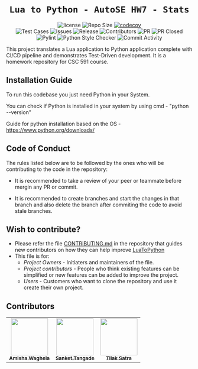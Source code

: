  <div align="center">

 
 # `Lua to Python - AutoSE HW7 - Stats`
 
![license](https://img.shields.io/github/license/sankettangade/AutoSE-HW7-Stats)
![Repo Size](https://img.shields.io/github/repo-size/sankettangade/AutoSE-HW7-Stats)
[![codecov](https://codecov.io/gh/amisha-w/AutoSE-HW6-Explain/branch/main/graph/badge.svg?token=)](https://codecov.io/gh/amisha-w/AutoSE-HW5-Bins)<br/>
![Test Cases](https://img.shields.io/github/actions/workflow/status/sankettangade/AutoSE-HW7-Stats/tests.yml?label=Test%20Cases)
![Issues](https://img.shields.io/github/issues-closed-raw/sankettangade/AutoSE-HW7-Stats?color=yellow)
![Release](https://img.shields.io/github/v/release/sankettangade/AutoSE-HW7-Stats?color=green)
![Contributors](https://img.shields.io/github/contributors/sankettangade/AutoSE-HW7-Stats?color=cyan)
![PR](https://img.shields.io/github/issues-pr/sankettangade/AutoSE-HW7-Stats?color=red)
![PR Closed](https://img.shields.io/github/issues-pr-closed-raw/sankettangade/AutoSE-HW7-Stats?color=red)
![Pylint](https://img.shields.io/github/actions/workflow/status/sankettangade/AutoSE-HW7-Stats/pylint.yml?label=PyLint)
![Python Style Checker](https://img.shields.io/github/actions/workflow/status/sankettangade/AutoSE-HW7-Stats/style_checker.yml?label=Python%20Style%20Checker)
![Commit Activity](https://img.shields.io/github/commit-activity/w/sankettangade/AutoSE-HW7-Stats?color=blue)
 
</div>
This project translates a Lua application to Python application complete with CI/CD pipeline and demonstrates Test-Driven development. It is a homework repository for CSC 591 course. 

## Installation Guide

To run this codebase you just need Python in your System.

You can check if Python is installed in your system by using cmd - "python --version"

Guide for python installation based on the OS - https://www.python.org/downloads/

## Code of Conduct

The rules listed below are to be followed by the ones who will be contributing to the code in the repository:

- It is recommended to take a review of your peer or teammate before mergin any PR or commit.

- It is recommended to create branches and start the changes in that branch and also delete the branch after commiting the code to avoid stale branches.

## Wish to contribute?
- Please refer the file [CONTRIBUTING.md](https://github.com/amisha-w//AutoSE-HW1-Lua/blob/main/CONTRIBUTING.md) in the repository that guides new contributors on how they can help improve [LuaToPython](https://github.com/amisha-w//AutoSE-HW1-Lua)
- This file is for:
  - _Project Owners_ - Initiaters and maintainers of the file.
  - _Project contributors_ - People who think existing features can be simplified or new features can be added to improve the project.
  - _Users_ - Customers who want to clone the repository and use it create their own project.


## Contributors
  
<table>
  <tr>
  <td align="center"><a href="https://github.com/amisha-w"><img src="https://avatars.githubusercontent.com/amisha-w" width="100px;" alt=""/><br /><sub><b>Amisha Waghela</b></sub></a></td>
  <td align="center"><a href="https://github.com/sankettangade"><img src="https://avatars.githubusercontent.com/sankettangade" width="100px;" alt=""/><br /><sub><b>Sanket Tangade</b></sub></a></td>
  <td align="center"><a href="https://github.com/tilaksatra"><img src="https://avatars.githubusercontent.com/tilaksatra" width="100px;" alt=""/><br /><sub><b>Tilak Satra</b></sub></a></td>
  </tr>
</table>
